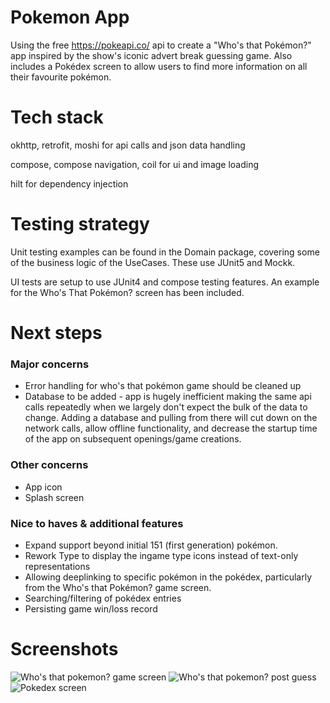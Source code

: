 # Pokemon App
Using the free https://pokeapi.co/ api to create a "Who's that Pokémon?" app inspired by the show's iconic advert break guessing game. Also includes a Pokédex screen to allow users to find more information on all their favourite pokémon. 

# Tech stack 
okhttp, retrofit, moshi for api calls and json data handling

compose, compose navigation, coil for ui and image loading

hilt for dependency injection

# Testing strategy
Unit testing examples can be found in the Domain package, covering some of the business logic of the UseCases. These use JUnit5 and Mockk. 

UI tests are setup to use JUnit4 and compose testing features. An example for the Who's That Pokémon? screen has been included. 

# Next steps
### Major concerns
- Error handling for who's that pokémon game should be cleaned up
- Database to be added - app is hugely inefficient making the same api calls repeatedly when we largely don't expect the bulk of the data to change. Adding a database and pulling from there will cut down on the network calls, allow offline functionality, and decrease the startup time of the app on subsequent openings/game creations. 

### Other concerns
- App icon
- Splash screen 

### Nice to haves & additional features
- Expand support beyond initial 151 (first generation) pokémon.
- Rework Type to display the ingame type icons instead of text-only representations
- Allowing deeplinking to specific pokémon in the pokédex, particularly from the Who's that Pokémon? game screen.
- Searching/filtering of pokédex entries
- Persisting game win/loss record

# Screenshots
![Who's that pokemon? game screen](/assets/ss1.PNG)
![Who's that pokemon? post guess](/assets/ss2.PNG)
![Pokedex screen](/assets/ss3.PNG)
